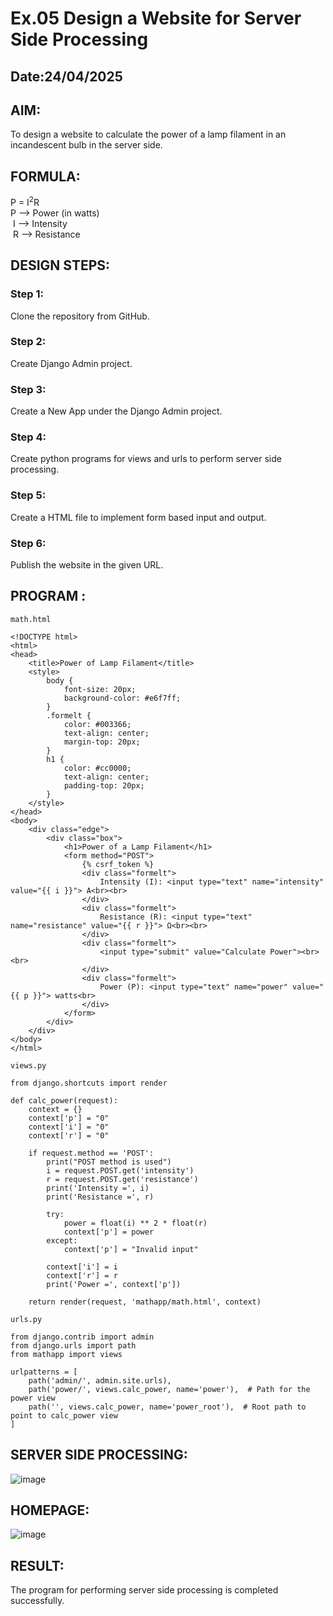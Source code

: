 # Ex.05 Design a Website for Server Side Processing
## Date:24/04/2025

## AIM:
 To design a website to calculate the power of a lamp filament in an incandescent bulb in the server side. 


## FORMULA:
P = I<sup>2</sup>R
<br> P --> Power (in watts)
<br> I --> Intensity
<br> R --> Resistance

## DESIGN STEPS:

### Step 1:
Clone the repository from GitHub.

### Step 2:
Create Django Admin project.

### Step 3:
Create a New App under the Django Admin project.

### Step 4:
Create python programs for views and urls to perform server side processing.

### Step 5:
Create a HTML file to implement form based input and output.

### Step 6:
Publish the website in the given URL.

## PROGRAM :
```
math.html

<!DOCTYPE html>
<html>
<head>
    <title>Power of Lamp Filament</title>
    <style>
        body {
            font-size: 20px;
            background-color: #e6f7ff;
        }
        .formelt {
            color: #003366;
            text-align: center;
            margin-top: 20px;
        }
        h1 {
            color: #cc0000;
            text-align: center;
            padding-top: 20px;
        }
    </style>
</head>
<body>
    <div class="edge">
        <div class="box">
            <h1>Power of a Lamp Filament</h1>
            <form method="POST">
                {% csrf_token %}
                <div class="formelt">
                    Intensity (I): <input type="text" name="intensity" value="{{ i }}"> A<br><br>
                </div>
                <div class="formelt">
                    Resistance (R): <input type="text" name="resistance" value="{{ r }}"> Ω<br><br>
                </div>
                <div class="formelt">
                    <input type="submit" value="Calculate Power"><br><br>
                </div>
                <div class="formelt">
                    Power (P): <input type="text" name="power" value="{{ p }}"> watts<br>
                </div>
            </form>
        </div>
    </div>
</body>
</html>

views.py

from django.shortcuts import render

def calc_power(request):
    context = {}
    context['p'] = "0"
    context['i'] = "0"
    context['r'] = "0"

    if request.method == 'POST':
        print("POST method is used")
        i = request.POST.get('intensity')
        r = request.POST.get('resistance')
        print('Intensity =', i)
        print('Resistance =', r)

        try:
            power = float(i) ** 2 * float(r)
            context['p'] = power
        except:
            context['p'] = "Invalid input"

        context['i'] = i
        context['r'] = r
        print('Power =', context['p'])

    return render(request, 'mathapp/math.html', context)

urls.py

from django.contrib import admin
from django.urls import path
from mathapp import views

urlpatterns = [
    path('admin/', admin.site.urls),
    path('power/', views.calc_power, name='power'),  # Path for the power view
    path('', views.calc_power, name='power_root'),  # Root path to point to calc_power view
]

```

## SERVER SIDE PROCESSING:

![image](https://github.com/user-attachments/assets/672ce965-b91e-43fe-b22a-71dbaf65dde6)

## HOMEPAGE:

![image](https://github.com/user-attachments/assets/815a3ada-498d-4d42-8ce1-ac9c3268d488)


## RESULT:
The program for performing server side processing is completed successfully.
